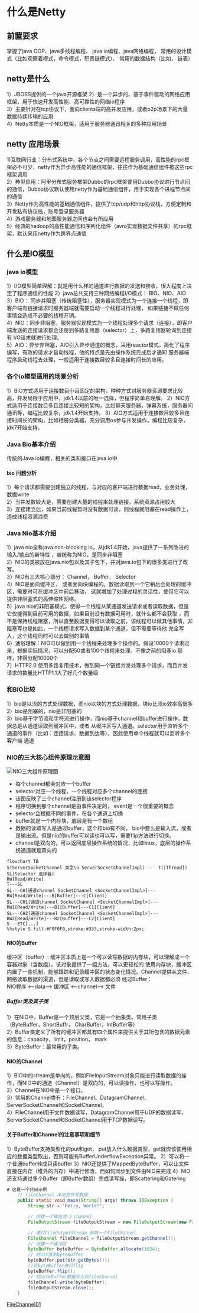 # 什么是Netty
## 前置要求
掌握了java OOP、java多线程编程、 java io编程、java网络编程， 常用的设计模式（比如观察着模式，命令模式，职责链模式）、
常用的数据结构（比如， 链表）

## netty是什么
1）JBOSS提供的一个java开源框架
2）是一个异步的、基于事件驱动的网络应用框架，用于快速开发高性能、高可靠性的网络io程序   
3）主要针对在tcp协议下，面向clients端的高并发应用，或者p2p场景下的大量数据持续传输的应用  
4）Netty本质是一个NIO框架，适用于服务器通讯相关的多种应用场景

## netty 应用场景
1)互联网行业：分布式系统中，各个节点之间需要远程服务调用，高性能的rpc框架必不可少，netty作为异步高性能的通信框架，往往作为基础通信组件被这些rpc框架调用  
2）典型应用：阿里分布式服务框架Dubbo的rpc框架使用Dubbo协议进行节点间的通信，Dubbo协议默认使用netty作为基础通信组件，用于实现各个进程节点间的通信  
3）Netty作为高性能的基础通信组件，提供了tcp/udp和http协议栈，方便定制和开发私有协议栈，账号登录服务器  
4）游戏服务器和地图服务器之间也会有所应用  
5）经典的hadoop的高性能通信和序列化组件（avro实现数据文件共享）的rpc框架，默认采用netty作为跨界点通信  

## 什么是IO模型
### java io模型
1）I/O模型简单理解：就是用什么样的通道进行数据的发送和接收，很大程度上决定了程序通信的性能
2）java总共支持三种网络编程I/O模式： BIO、NIO、AIO  
3）BIO： 同步并阻塞（传统阻塞性），服务器实现模式为一个连接一个线程，即客户端有链接请求时服务器端就需要启动一个线程进行处理，
如果链接不做任何事情会造成不必要的线程开销。  
4）NIO：同步非阻塞，服务器实现模式为一个线程处理多个请求（连接），即客户端发送的连接请求都会注册到多路复用器（selector）上，多路复用器轮询到连接有
I/O请求就进行处理。  
5）AIO：异步非阻塞，AIO引入异步通道的概念，采用reactor模式，简化了程序编写，有效的请求才启动线程，他的特点是先由操作系统完成后才通知
服务器端程序启动线程去处理，一般适用于连接数目较多且连接时间长的应用。

### 各个io模型适用的场景分析
1）BIO方式适用于连接数目小且固定的架构，种种方式对服务器资源要求比较高，并发局限于应用中，jdk1.4以前的唯一选择，但程序简单易理解。
2）NIO方式适用于连接数目多且连接比较短的架构，比如聊天服务器，弹幕系统，服务器间通讯等，编程比较复杂，jdk1.4开始支持。
3）AIO方式适用于连接数目较多且连接时间长的架构，比如相册分类器，充分调用os参与并发操作，编程比较复杂，jdk7开始支持。

### Java Bio基本介绍
传统的Java io编程，相关的类和接口在java.io中
#### bio 问题分析
1）每个请求都需要创建独立的线程，与对应的客户端进行数据read，业务处理，数据write  
2）当并发数较大是，需要创建大量的线程来处理链接，系统资源占用较大  
3）连接建立后，如果当前线程暂时没有数据可读，则线程就阻塞在read操作上，造成线程资源浪费 

### Java Nio基本介绍
1）java nio全称java non-blocking io，从jdk1.4开始，java提供了一系列改进的输入/输出的新特性
，被统称为NIO，是同步非阻塞  
2）NIO的类被放在java.nio包以及其子包下，并对java.io包下的很多类进行了改写。  
3）NIO有三大核心部分： Channel， Buffer， Selector  
4）NIO是面向缓冲区， 或者面向块编程的。数据读取到一个它稍后会处理的缓冲区，需要时可在缓冲区中前后移动，
这就增加了处理过程的灵活性，使用它可以提供非阻塞式的高伸缩性网络。  
5）java nio的非阻塞模式，使得一个线程从某通道发送请求或者读取数据，但是它仅能得到目前可用的数据，如果目前没有数据可用时，就什么都不会获取
，而不是保持线程阻塞，所以直至数据变得可以读取之前，该线程可以做其他事情，非阻塞写也是如此，一个线程请求写入数据到某个通道，但不需要等待他 
   完全写入，这个线程同时可以去做别的事情  
6）通俗理解：NIO可以做到用一个线程来处理多个操作的。假设10000个请求过来，根据实际情况，可以分配50或者100个线程来处理。不像之前的阻塞io
那样，非得分配10000个  
7）HTTP2.0 使用多路复用技术，做到同一个链接并发处理多个请求，而且并发请求的数量比HTTP1.1大了好几个数量级  

### 和BIO比较
1）bio是以流的方式处理数据，而nio以块的方式处理数据，块io比流io效率高很多  
2）bio是阻塞的，nio是非阻塞的  
3）bio基于字节流和字符流进行操作，而nio基于channel和buffer进行操作，数据总是从通道读取到缓冲区中，或者
从缓冲区写入通道。selector用于监听多个通道的事件（比如：连接请求、数据到达等），因此使用单个线程就可以监听多个客户端
通道

### NIO的三大核心组件原理示意图
![NIO三大组件原理图](NIO三大组件原理图.png)  
* 每个channel都会对应一个buffer
* selector对应一个线程，一个线程对应多个channel的连接
* 该图反映了三个channel注册到该selector程序
* 程序切换到那个channel是由事件决定的， event是一个很重要的概念
* selector会根据不同的事件，在各个通道上切换
* buffer就是一个内存块，底层是有一个数组
* 数据的读取写入是通过buffer，这个和bio有不同， bio中要么是输入流，或者是输出流。但是nio的buffer可以读也可以写，需要flip方法进行切换。
* channel是双向的，可以返回底层操作系统的情况，比如linux，底层的操作系统通道就是双向的

```mermaid
flowchart TB
S(ServerSocketChannel 类型\n ServerSocketChannelImpl) --- T([Thread])
SL(Selector 选择器)
RW[Read/Write]
T---SL
SL---CH[通道channel SocketChannel <SocketChannelImpl>]---RW[Read/Write]---B[Buffer]---C[Client]
SL---CH1[通道channel SocketChannel <SocketChannelImpl>]---RW1[Read/Write]---B1[Buffer]---C1[Client]
SL---CH2[通道channel SocketChannel <SocketChannelImpl>]---RW2[Read/Write]---B2[Buffer]---C2[Client]
S---ETC[...]
%%style S fill:#F0F0F0,stroke:#333,stroke-width:2px;
```

#### NIO的Buffer
缓冲区（buffer）: 缓冲区本质上是一个可以读写数据的内存块，可以理解成一个容器对象（含数组），该对象提供了一组方法，可以更轻松的
使用内存块，缓冲区内置了一些机制，能够跟踪和记录缓冲区的状态变化情况。Channel提供从文件、网络读取数据的渠道，但是读取或写入数据都必须
经过Buffer：  
NIO程序 <--data--> 缓冲区 <--channel--> 文件

##### Buffer类及其子类
1）在NIO中，Buffer是一个顶层父类，它是一个抽象类。常用子类（ByteBuffer，ShortBuffr， CharBuffer，IntBuffer等）  
2）Buffer类定义了所有的缓冲区都具有四个属性来提供关于其所包含的数据元素的信息：capacity，limit，position， mark  
3）ByteBuffer：最常用的子类。

#### NIO的Channel
1）BIO中的stream是单向的，例如FileInputStream对象只能进行读取数据的操作，而NIO中的通道（Channel）是双向的，可以读操作，也可以写操作。  
2）Channel在NIO中是一个接口。   
3）常用的Channel类有：FileChannel、DatagramChannel、ServerSocketChannel和SocketChannel，  
4）FileChannel用于文件数据读写，DatagramChannel用于UDP的数据读写，ServerSocketChannel和SocketChannel用于TCP数据读写。  

#### 关于Buffer和Channel的注意事项和细节
1）ByteBuffer支持类型化的put和get， put放入什么数据类型，get就应该使用相应的数据类型取出，否则可能有BufferUnderflowException异常。
2）可以将一个普通buffer转成只读buffer
3）NIO还提供了MappedByteBuffer，可以让文件直接在内存（堆外的内存）中进行修改，而如何同步到文件由NIO来完成
4）NIO还支持通过多个Buffer（即Buffer数组）完成读写操，即Scattering和Gatering



```java 
# 这是一个代码示例 
    // fileChannel 本地文件写数据
    public static void main(String[] args) throws IOException {
        String str = "Hello, World!";

        // 创建一个输出流-》channel
        FileOutputStream fileOutputStream = new FileOutputStream(new File("netty/src/main/java/com/netty/demo/nio/channel/file01.txt"));

        // 通过fileOutputStream 获取一个fileChannel
        FileChannel fileChannel = fileOutputStream.getChannel();
        // 创建一个缓冲区
        ByteBuffer byteBuffer = ByteBuffer.allocate(1024);
        // 将str放到byteBuffer
        byteBuffer.put(str.getBytes());
        //将byteBuffer进行flip
        byteBuffer.flip();
        // 将byteBuffer数据写入到fileChannel
        fileChannel.write(byteBuffer);
        fileOutputStream.close();
    }

```

[FileChannel01](./src/main/java/com/netty/demo/nio/channel/FileChannel01.java)













